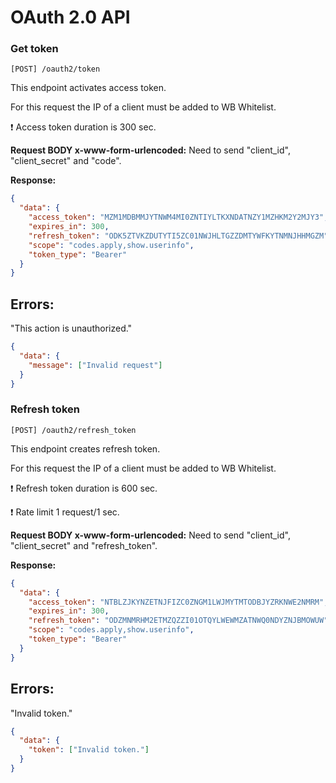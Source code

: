 # OAuth 2.0 API

### Get token

```
[POST] /oauth2/token
```

This endpoint activates access token.

For this request the IP of a client must be added to WB Whitelist.

❗ Access token duration is 300 sec.

**Request BODY x-www-form-urlencoded:**
Need to send "client_id", "client_secret" and "code".

**Response:**

```json
{
  "data": {
    "access_token": "MZM1MDBMMJYTNWM4MI0ZNTIYLTKXNDATNZY1MZHKM2Y2MJY3",
    "expires_in": 300,
    "refresh_token": "ODK5ZTVKZDUTYTI5ZC01NWJHLTGZZDMTYWFKYTNMNJHHMGZM",
    "scope": "codes.apply,show.userinfo",
    "token_type": "Bearer"
  }
}
```

## Errors:

"This action is unauthorized."

```json
{
  "data": {
    "message": ["Invalid request"]
  }
}
```

### Refresh token

```
[POST] /oauth2/refresh_token
```

This endpoint creates refresh token.

For this request the IP of a client must be added to WB Whitelist.

❗ Refresh token duration is 600 sec.

❗ Rate limit 1 request/1 sec.

**Request BODY x-www-form-urlencoded:**
Need to send "client_id", "client_secret" and "refresh_token".

**Response:**

```json
{
  "data": {
    "access_token": "NTBLZJKYNZETNJFIZC0ZNGM1LWJMYTMTODBJYZRKNWE2NMRM",
    "expires_in": 300,
    "refresh_token": "ODZMNMRHM2ETMZQZZI01OTQYLWEWMZATNWQ0NDYZNJBMOWUW",
    "scope": "codes.apply,show.userinfo",
    "token_type": "Bearer"
  }
}
```

## Errors:

"Invalid token."

```json
{
  "data": {
    "token": ["Invalid token."]
  }
}
```
